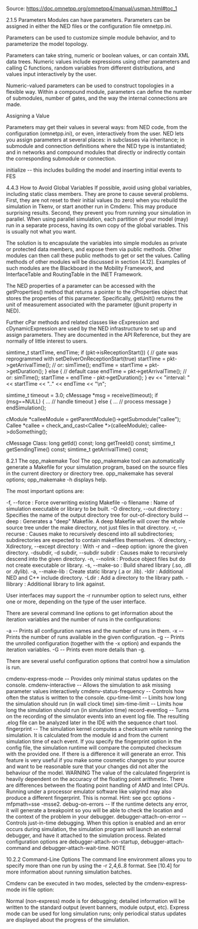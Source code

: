 Source: https://doc.omnetpp.org/omnetpp4/manual/usman.html#toc_1


2.1.5 Parameters
Modules can have parameters. Parameters can be assigned in either the NED files or the configuration file omnetpp.ini.

Parameters can be used to customize simple module behavior, and to parameterize the model topology.

Parameters can take string, numeric or boolean values, or can contain XML data trees. Numeric values include expressions using other parameters and calling C functions, random variables from different distributions, and values input interactively by the user.

Numeric-valued parameters can be used to construct topologies in a flexible way. Within a compound module, parameters can define the number of submodules, number of gates, and the way the internal connections are made.



Assigning a Value

Parameters may get their values in several ways: from NED code, from the configuration (omnetpp.ini), or even, interactively from the user. NED lets you assign parameters at several places: in subclasses via inheritance; in submodule and connection definitions where the NED type is instantiated; and in networks and compound modules that directly or indirectly contain the corresponding submodule or connection.


initialize -- this includes building the model and
              inserting initial events to FES
              

4.4.3 How to Avoid Global Variables
If possible, avoid using global variables, including static class members. They are prone to cause several problems. First, they are not reset to their initial values (to zero) when you rebuild the simulation in Tkenv, or start another run in Cmdenv. This may produce surprising results. Second, they prevent you from running your simulation in parallel. When using parallel simulation, each partition of your model (may) run in a separate process, having its own copy of the global variables. This is usually not what you want.

The solution is to encapsulate the variables into simple modules as private or protected data members, and expose them via public methods. Other modules can then call these public methods to get or set the values. Calling methods of other modules will be discussed in section [4.12]. Examples of such modules are the Blackboard in the Mobility Framework, and InterfaceTable and RoutingTable in the INET Framework.



The NED properties of a parameter can be accessed with the getProperties() method that returns a pointer to the cProperties object that stores the properties of this parameter. Specifically, getUnit() returns the unit of measurement associated with the parameter (@unit property in NED).

Further cPar methods and related classes like cExpression and cDynamicExpression are used by the NED infrastructure to set up and assign parameters. They are documented in the API Reference, but they are normally of little interest to users.


simtime_t startTime, endTime;
if (pkt->isReceptionStart())
{
    // gate was reprogrammed with setDeliverOnReceptionStart(true)
    startTime = pkt->getArrivalTime(); // or: simTime();
    endTime = startTime + pkt->getDuration();
}
else
{
    // default case
    endTime = pkt->getArrivalTime(); // or: simTime();
    startTime = endTime - pkt->getDuration();
}
ev << "interval: " << startTime << ".." << endTime << "\n";

simtime_t timeout = 3.0;
cMessage *msg = receive(timeout);
if (msg==NULL)
{
    ...   // handle timeout
}
else
{
    ...  // process message
}
endSimulation();


cModule *calleeModule = getParentModule()->getSubmodule("callee");
Callee *callee = check_and_cast<Callee *>(calleeModule);
callee->doSomething();


cMessage Class: 
  long getId() const;
  long getTreeId() const;
  simtime_t getSendingTime() const;
  simtime_t getArrivalTime() const;


8.2.1 The opp_makemake Tool
The opp_makemake tool can automatically generate a Makefile for your simulation program, based on the source files in the current directory or directory tree. opp_makemake has several options; opp_makemake -h displays help.

The most important options are:

-f, --force : Force overwriting existing Makefile
-o filename : Name of simulation executable or library to be built.
-O directory, --out directory : Specifies the name of the output directory tree for out-of-directory build
--deep : Generates a "deep" Makefile. A deep Makefile will cover the whole source tree under the make directory, not just files in that directory.
-r, --recurse : Causes make to recursively descend into all subdirectories; subdirectories are expected to contain makefiles themselves.
-X directory, -Xdirectory, --except directory : With -r and --deep option: ignore the given directory.
-dsubdir, -d subdir, --subdir subdir : Causes make to recursively descend into the given directory.
-n, --nolink : Produce object files but do not create executable or library.
-s, --make-so : Build shared library (.so, .dll or .dylib).
-a, --make-lib : Create static library (.a or .lib).
-Idir : Additional NED and C++ include directory.
-Ldir : Add a directory to the library path.
-llibrary : Additional library to link against.



User interfaces may support the -r runnumber option to select runs, either one or more, depending on the type of the user interface.

There are several command line options to get information about the iteration variables and the number of runs in the configurations:

-a -- Prints all configuration names and the number of runs in them.
-x <configname> -- Prints the number of runs available in the given configuration.
-g -- Prints the unrolled configuration (together with the -x option) and expands the iteration variables.
-G -- Prints even more details than -g.
  
  
There are several useful configuration options that control how a simulation is run.

cmdenv-express-mode -- Provides only minimal status updates on the console.
cmdenv-interactive -- Allows the simulation to ask missing parameter values interactively
cmdenv-status-frequency -- Controls how often the status is written to the console.
cpu-time-limit -- Limits how long the simulation should run (in wall clock time)
sim-time-limit -- Limits how long the simulation should run (in simulation time)
record-eventlog -- Turns on the recording of the simulator events into an event log file. The resulting .elog file can be analyzed later in the IDE with the sequence chart tool.
fingerprint -- The simulation kernel computes a checksum while running the simulation. It is calculated from the module id and from the current simulation time of each event. If you specify the fingerprint option in the config file, the simulation runtime will compare the computed checksum with the provided one. If there is a difference it will generate an error. This feature is very useful if you make some cosmetic changes to your source and want to be reasonable sure that your changes did not alter the behaviour of the model.
WARNING
The value of the calculated fingerprint is heavily dependent on the accuracy of the floating point arithmetic. There are differences between the floating point handling of AMD and Intel CPUs. Running under a processor emulator software like valgrind may also produce a different fingerprint. This is normal. Hint: see gcc options -mfpmath=sse -msse2.
debug-on-errors -- If the runtime detects any error, it will generate a breakpoint so you will be able to check the location and the context of the problem in your debugger.
debugger-attach-on-error -- Controls just-in-time debugging. When this option is enabled and an error occurs during simulation, the simulation program will launch an external debugger, and have it attached to the simulation process. Related configuration options are debugger-attach-on-startup, debugger-attach-command and debugger-attach-wait-time.
NOTE


10.2.2 Command-Line Options
The command line environment allows you to specify more than one run by using the -r 2,4,6..8 format. See [10.4] for more information about running simulation batches.

Cmdenv can be executed in two modes, selected by the cmdenv-express-mode ini file option:

Normal (non-express) mode is for debugging; detailed information will be written to the standard output (event banners, module output, etc).
Express mode can be used for long simulation runs; only periodical status updates are displayed about the progress of the simulation.


